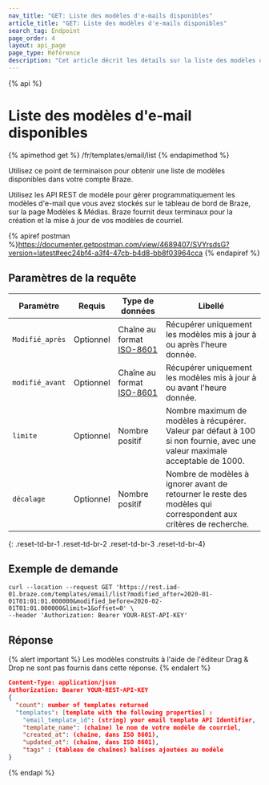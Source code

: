 ```yaml
---
nav_title: "GET: Liste des modèles d'e-mails disponibles"
article_title: "GET: Liste des modèles d'e-mails disponibles"
search_tag: Endpoint
page_order: 4
layout: api_page
page_type: Référence
description: "Cet article décrit les détails sur la liste des modèles de courriel disponibles Braze terminpoint de terminaison de Braze."
---
```


{% api %}
# Liste des modèles d'e-mail disponibles
{% apimethod get %}
/fr/templates/email/list
{% endapimethod %}

Utilisez ce point de terminaison pour obtenir une liste de modèles disponibles dans votre compte Braze.

Utilisez les API REST de modèle pour gérer programmatiquement les modèles d'e-mail que vous avez stockés sur le tableau de bord de Braze, sur la page Modèles & Médias. Braze fournit deux terminaux pour la création et la mise à jour de vos modèles de courriel.

{% apiref postman %}https://documenter.getpostman.com/view/4689407/SVYrsdsG?version=latest#eec24bf4-a3f4-47cb-b4d8-bb8f03964cca {% endapiref %}

## Paramètres de la requête

| Paramètre       | Requis    | Type de données                                                     | Libellé                                                                                                                     |
| --------------- | --------- | ------------------------------------------------------------------- | --------------------------------------------------------------------------------------------------------------------------- |
| `Modifié_après` | Optionnel | Chaîne au format [ISO-8601](https://en.wikipedia.org/wiki/ISO_8601) | Récupérer uniquement les modèles mis à jour à ou après l'heure donnée.                                                      |
| `modifié_avant` | Optionnel | Chaîne au format [ISO-8601](https://en.wikipedia.org/wiki/ISO_8601) | Récupérer uniquement les modèles mis à jour à ou avant l'heure donnée.                                                      |
| `limite`        | Optionnel | Nombre positif                                                      | Nombre maximum de modèles à récupérer. Valeur par défaut à 100 si non fournie, avec une valeur maximale acceptable de 1000. |
| `décalage`      | Optionnel | Nombre positif                                                      | Nombre de modèles à ignorer avant de retourner le reste des modèles qui correspondent aux critères de recherche.            |
{: .reset-td-br-1 .reset-td-br-2 .reset-td-br-3  .reset-td-br-4}

## Exemple de demande
```
curl --location --request GET 'https://rest.iad-01.braze.com/templates/email/list?modified_after=2020-01-01T01:01:01.000000&modified_before=2020-02-01T01:01.000000&limit=1&offset=0' \
--header 'Authorization: Bearer YOUR-REST-API-KEY'
```

## Réponse

{% alert important %}
Les modèles construits à l'aide de l'éditeur Drag & Drop ne sont pas fournis dans cette réponse.
{% endalert %}

```json
Content-Type: application/json
Authorization: Bearer YOUR-REST-API-KEY
{
  "count": number of templates returned
  "templates": [template with the following properties] :
    "email_template_id": (string) your email template API Identifier,
    "template_name": (chaîne) le nom de votre modèle de courriel,
    "created_at": (chaîne, dans ISO 8601),
    "updated_at": (chaîne, dans ISO 8601),
    "tags" : (tableau de chaînes) balises ajoutées au modèle
}
```
{% endapi %}



